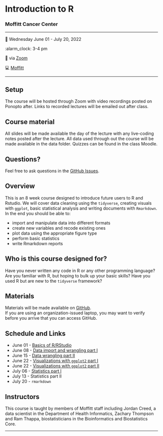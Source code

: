 
<!-- README.md is generated from README.Rmd. Please edit that file -->

# Introduction to R

### Moffitt Cancer Center

------------------------------------------------------------------------

:calendar: Wednesday June 01 - July 20, 2022

:alarm\_clock: 3-4 pm

:office: via [Zoom](https://moffitt.zoom.us/j/99031977384)

:computer: [Moffitt](https://moffitt.org/)

------------------------------------------------------------------------

## Setup

The course will be hosted through Zoom with video recordings posted on
Ponopto after. Links to recorded lectures will be emailed out after
class.

<!-- 
* When you're done, put a green post-it on your computer. 
* If you need help, put up a pink post-it.
-->

## Course material

All slides will be made available the day of the lecture with any
live-coding notes posted after the lecture. All data used through out
the course will be made available in the data folder. Quizzes can be
found in the class Moodle.

<!--
* Rewrite as links to slides on github once they are made
* [Name of talk](path/to/slides.pdf)
-->

## Questions?

Feel free to ask questions in the [GitHub Issues](https://github.com).

## Overview

This is an 8 week course designed to introduce future users to R and
Rstudio. We will cover data cleaning using the `tidyverse`, creating
visuals with `ggplot`, basic statistical analysis and writing documents
with `Rmarkdown`. In the end you should be able to:

<!--
Each instructor should provide a one sentence summary of what participants
will be able to do after thier lecture 
-->

-   import and manipulate data into different formats
-   create new variables and recode existing ones
-   plot data using the appropriate figure type
-   perform basic statistics
-   write Rmarkdown reports

## Who is this course designed for?

Have you never written any code in R or any other programming language?
Are you familiar with R, but hoping to bulk up your basic skills? Have
you used R but are new to the `tidyverse` framework?

## Materials

Materials will be made available on
[GitHub](https://github.com/FridleyLab/Intro_to_R_2022/).  
If you are using an organization-issued laptop, you may want to verify
before you arrive that you can access GitHub.

## Schedule and Links

-   June 01 - [Basics of
    R/RStudio](https://moffitt.hosted.panopto.com/Panopto/Pages/Viewer.aspx?id=ef316a92-1a87-4ae8-a788-aea70150dd19)
-   June 08 - [Data import and wrangling part
    I](https://moffitt.hosted.panopto.com/Panopto/Pages/Viewer.aspx?id=d525ac17-661c-44f4-9ad3-aeae0153744a)
-   June 15 - [Data wrangling part
    II](https://moffitt.hosted.panopto.com/Panopto/Pages/Viewer.aspx?id=c9dcb86c-d5fe-4662-bfbf-aeb5014a74bb)
-   June 22 - [Visualizations with `ggplot2` part
    I](https://moffitt.hosted.panopto.com/Panopto/Pages/Viewer.aspx?id=59d650c7-fb6d-45b7-9146-aebc014f764c)
-   June 22 - [Visualizations with `ggplot2` part
    II](https://moffitt.hosted.panopto.com/Panopto/Pages/Viewer.aspx?id=77afb363-11d7-40c5-beff-aec3014a604f)
-   July 06 - [Statistics part
    I](https://moffitt.hosted.panopto.com/Panopto/Pages/Viewer.aspx?id=88550b82-b60b-42e3-bba4-aeca0151967b)
-   July 13 - Statistics part II
-   July 20 - `rmarkdown`

## Instructors

<!--
Add links to personal websites and double check personal info
* add small blurbs/pictures for each instructor? 
-->

This course is taught by members of Moffitt staff including Jordan
Creed, a data scientist in the Department of Health Informatics, Zachary
Thompson and Ram Thappa, biostatisticians in the Bioinformatics and
Biostatistics Core.

------------------------------------------------------------------------
